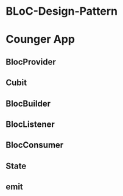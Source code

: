 # BLoC-Design-Pattern

# Counger App
 
## BlocProvider 
## Cubit 
## BlocBuilder 
## BlocListener 
## BlocConsumer 
## State 
## emit  
